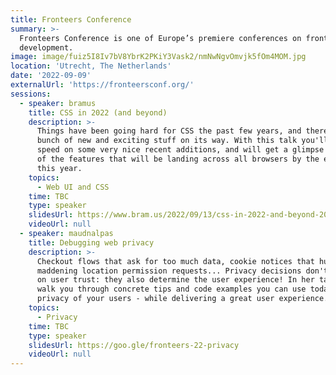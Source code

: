 ```yaml
---
title: Fronteers Conference
summary: >-
  Fronteers Conference is one of Europe’s premiere conferences on front-end web
  development.
image: image/fuiz5I8Iv7bV8YbrK2PKiY3Vask2/nmNwNgvOmvjk5fOm4MOM.jpg
location: 'Utrecht, The Netherlands'
date: '2022-09-09'
externalUrl: 'https://fronteersconf.org/'
sessions:
  - speaker: bramus
    title: CSS in 2022 (and beyond)
    description: >-
      Things have been going hard for CSS the past few years, and there's a
      bunch of new and exciting stuff on its way. With this talk you'll be up to
      speed on some very nice recent additions, and will get a glimpse of a lot
      of the features that will be landing across all browsers by the end of
      this year.
    topics:
      - Web UI and CSS
    time: TBC
    type: speaker
    slidesUrl: https://www.bram.us/2022/09/13/css-in-2022-and-beyond-2022-09-09-fronteers-conf/
    videoUrl: null
  - speaker: maudnalpas
    title: Debugging web privacy
    description: >-
      Checkout flows that ask for too much data, cookie notices that hurt site performance,
      maddening location permission requests... Privacy decisions don't only have an impact
      on user trust: they also determine the user experience! In her talk, Maud will
      walk you through concrete tips and code examples you can use today to improve the
      privacy of your users - while delivering a great user experience.
    topics:
      - Privacy
    time: TBC
    type: speaker
    slidesUrl: https://goo.gle/fronteers-22-privacy
    videoUrl: null
---
```

